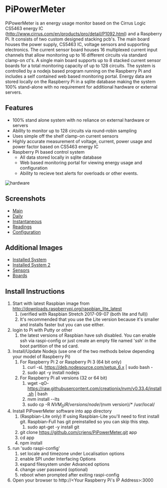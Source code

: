 PiPowerMeter
=====

PiPowerMeter is an energy usage monitor based on the Cirrus Logic CS5463 energy IC (http://www.cirrus.com/en/products/pro/detail/P1092.html) and a Raspberry Pi.  It consists of two custom designed stacking pcb's.  The main board houses the power supply, CS5463 IC, voltage sensors and supporting electronics.  The current sensor board houses 16 multiplexed current input channels that allow monitoring up to 16 different circuits via standard clamp-on ct's.  A single main board supports up to 8 stacked current sensor boards for a total monitoring capacity of up to 128 circuits.
The system is controlled by a nodejs based program running on the Raspberry Pi and includes a self contained web based monitoring portal.  Energy data are stored locally on the Raspberry Pi in a sqlite database making the system 100% stand-alone with no requirement for additional hardware or external servers.



Features
--------
 - 100% stand alone system with no reliance on external hardware or servers
 - Ability to monitor up to 128 circuits via round-robin sampling
 - Uses simple off the shelf clamp-on current sensors
 - Highly accurate measurement of voltage, current, power usage and power factor based on CS5463 energy IC
 - Raspberry Pi based control system
   * All data stored locally in sqlite database
   * Web based monitoring portal for viewing energy usage and configuration
   * Ability to recieve text alerts for overloads or other events.
 

 ![hardware](https://raw.githubusercontent.com/crjens/PiPowerMeter/master/Documentation/DSC_0009.JPG)

Screenshots
-----------
- [Main](https://raw.githubusercontent.com/crjens/PiPowerMeter/master/Documentation/main.png)
- [Daily](https://raw.githubusercontent.com/crjens/PiPowerMeter/master/Documentation/graph.png)
- [Instantaneous](https://raw.githubusercontent.com/crjens/PiPowerMeter/master/Documentation/instant.png)
- [Readings](https://raw.githubusercontent.com/crjens/PiPowerMeter/master/Documentation/readings.png)
- [Configuration](https://raw.githubusercontent.com/crjens/PiPowerMeter/master/Documentation/config.png)


Additional Images
-----------------
- [Installed System](https://raw.githubusercontent.com/crjens/PiPowerMeter/master/Documentation/DSC_0077.JPG)
- [Installed System 2](https://raw.githubusercontent.com/crjens/PiPowerMeter/master/Documentation/DSC_0078.JPG)
- [Sensors](https://raw.githubusercontent.com/crjens/PiPowerMeter/master/Documentation/DSC_0002.JPG)
- [Boards](https://raw.githubusercontent.com/crjens/PiPowerMeter/master/Documentation/DSC_0012.JPG)


Install Instructions
--------------------
1. Start with latest Raspbian image from http://downloads.raspberrypi.org/raspbian_lite_latest
	1. (verified with Raspbian Stretch 2017-09-07 (both lite and full))
	2. It's recommended that you use the Lite version because it's smaller and installs faster but you can use either.
2. login to Pi with Putty or other 
	1. the latest versions of Raspbian have ssh disabled.  You can enable ssh via raspi-config or just create an empty file named 'ssh' in the boot partition of the sd card.
3. Install/Update Nodejs (use one of the two methods below depending your model of Raspberry Pi)
	1. For Raspberry Pi 2 or Raspberry Pi 3 (64 bit only)
		1. curl -sL https://deb.nodesource.com/setup_6.x | sudo bash -
		2. sudo apt -y install nodejs
	2. For Raspberry Pi all versions (32 or 64 bit)
		1. wget -qO- https://raw.githubusercontent.com/creationix/nvm/v0.33.4/install.sh | bash
		2. nvm install --lts
		3. sudo cp -R $NVM_DIR/versions/node/$(nvm version)/* /usr/local/
4. Install PiPowerMeter software into app directory
	1. (Raspbian-Lite only) If using Raspbian-Lite you'll need to first install git.  Raspbian-Full has git preinstalled so you can skip this step.
		1. sudo apt-get -y install git
	2. git clone https://github.com/crjens/PiPowerMeter.git app
	3. cd app
	4. npm install
5. run 'sudo raspi-config' 
	1. set locale and timezone under Localisation options
	2. enable SPI under Interfacing Options
	3. expand filesystem under Advanced options
	4. change user password (optional)
	5. reboot when prompted after exiting raspi-config
6. Open your browser to http://<Your Raspberry Pi's IP Address>:3000
